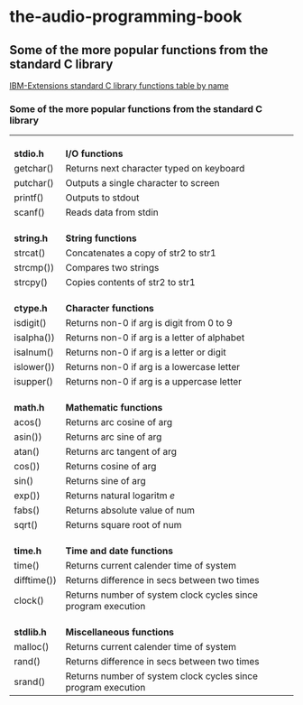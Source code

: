 # the-audio-programming-book

## Some of the more popular functions from the standard C library

[IBM-Extensions standard C library functions table by name](https://www.ibm.com/docs/en/i/7.4?topic=extensions-standard-c-library-functions-table-by-name)

### Some of the more popular functions from the standard C library

|                     |                                                               |
| ------------------- | ------------------------------------------------------------- |
| <br /> **stdio.h**  | <br /> **I/O functions**                                      |
| getchar()           | Returns next character typed on keyboard                      |
| putchar()           | Outputs a single character to screen                          |
| printf()            | Outputs to stdout                                             |
| scanf()             | Reads data from stdin                                         |
| <br /> **string.h** | <br /> **String functions**                                   |
| strcat()            | Concatenates a copy of str2 to str1                           |
| strcmp())           | Compares two strings                                          |
| strcpy()            | Copies contents of str2 to str1                               |
| <br /> **ctype.h**  | <br /> **Character functions**                                |
| isdigit()           | Returns non-0 if arg is digit from 0 to 9                     |
| isalpha())          | Returns non-0 if arg is a letter of alphabet                  |
| isalnum()           | Returns non-0 if arg is a letter or digit                     |
| islower())          | Returns non-0 if arg is a lowercase letter                    |
| isupper()           | Returns non-0 if arg is a uppercase letter                    |
| <br /> **math.h**   | <br /> **Mathematic functions**                               |
| acos()              | Returns arc cosine of arg                                     |
| asin())             | Returns arc sine of arg                                       |
| atan()              | Returns arc tangent of arg                                    |
| cos())              | Returns cosine of arg                                         |
| sin()               | Returns sine of arg                                           |
| exp())              | Returns natural logaritm _e_                                  |
| fabs()              | Returns absolute value of num                                 |
| sqrt()              | Returns square root of num                                    |
| <br /> **time.h**   | <br /> **Time and date functions**                            |
| time()              | Returns current calender time of system                       |
| difftime())         | Returns difference in secs between two times                  |
| clock()             | Returns number of system clock cycles since program execution |
| <br /> **stdlib.h** | <br /> **Miscellaneous functions**                            |
| malloc()            | Returns current calender time of system                       |
| rand()              | Returns difference in secs between two times                  |
| srand()             | Returns number of system clock cycles since program execution |
